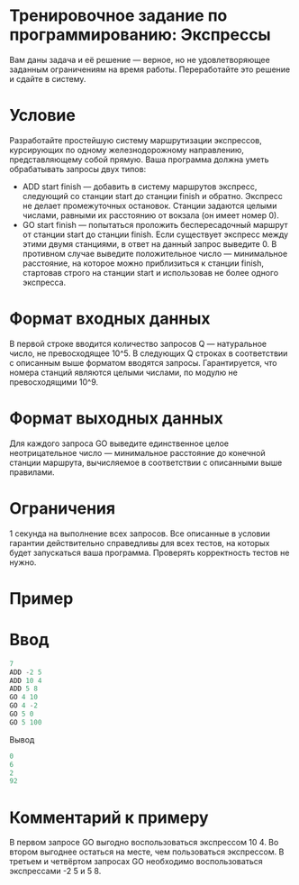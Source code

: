 # Тренировочное задание по программированию: Экспрессы

Вам даны задача и её решение — верное, но не удовлетворяющее заданным ограничениям на время работы. Переработайте это решение и сдайте в систему.

# Условие
Разработайте простейшую систему маршрутизации экспрессов, курсирующих по одному железнодорожному направлению, представляющему собой прямую. Ваша программа должна уметь обрабатывать запросы двух типов:

* ADD start finish — добавить в систему маршрутов экспресс, следующий со станции start до станции finish и обратно. Экспресс не делает промежуточных остановок. Станции задаются целыми числами, равными их расстоянию от вокзала (он имеет номер 0).
* GO start finish — попытаться проложить беспересадочный маршрут от станции start до станции finish. Если существует экспресс между этими двумя станциями, в ответ на данный запрос выведите 0. В противном случае выведите положительное число — минимальное расстояние, на которое можно приблизиться к станции finish, стартовав строго на станции start и использовав не более одного экспресса.

# Формат входных данных

В первой строке вводится количество запросов Q — натуральное число, не превосходящее 10^5. В следующих Q строках в соответствии с описанным выше форматом вводятся запросы. Гарантируется, что номера станций являются целыми числами, по модулю не превосходящими 10^9.

# Формат выходных данных
Для каждого запроса GO выведите единственное целое неотрицательное число — минимальное расстояние до конечной станции маршрута, вычисляемое в соответствии с описанными выше правилами.

# Ограничения
1 секунда на выполнение всех запросов. Все описанные в условии гарантии действительно справедливы для всех тестов, на которых будет запускаться ваша программа. Проверять корректность тестов не нужно.

# Пример
# Ввод
```c++
7
ADD -2 5
ADD 10 4
ADD 5 8
GO 4 10
GO 4 -2
GO 5 0
GO 5 100
```
Вывод
```c++
0
6
2
92
```
# Комментарий к примеру

В первом запросе GO выгодно воспользоваться экспрессом 10 4. Во втором выгоднее остаться на месте, чем пользоваться экспрессом. В третьем и четвёртом запросах GO необходимо воспользоваться экспрессами -2 5 и 5 8.
